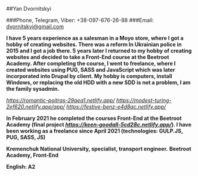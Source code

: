 ##Yan Dvornitskyi

###Phone, Telegram, Viber: +38-097-676-26-88
###Email: dvornitskyi@gmail.com

**I have 5 years experience as a salesman in a Moyo store, where I got a hobby of creating websites. There was a reform In Ukrainian police in 2015 and I got a job there. 5 years later I returned to my hobby of creating websites and decided to take a Front-End course at the Beetroot Academy. After completing the course, I went to freelance, where I created websites using PUG, SASS and JavaScript which was later incorporated into Drupal by client. My hobby is computers, install Windows, or replacing the old HDD with a new SDD is not a problem, I am the family sysadmin.**

*https://romantic-poitras-29aea1.netlify.app/*
*https://modest-turing-2ef620.netlify.app/app/*
*https://festive-benz-e4d8ac.netlify.app/*

**In February 2021 he completed the courses Front-End at the Beetroot Academy (final project *https://keen-goodall-5cd28c.netlify.app/*). I have been working as a freelance since April 2021 (technologies: GULP.JS, PUG, SASS, JS)**


**Kremenchuk National University, specialist, transport engineer.**
**Beetroot Academy, Front-End**

**English: A2**